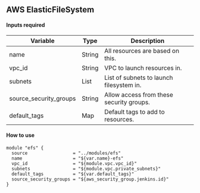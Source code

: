 ## AWS ElasticFileSystem

#### Inputs required

| Variable | Type | Description |
| --- | --- | --- |
| name | String | All resources are based on this. |
| vpc_id | String | VPC to launch resources in. |
| subnets | List | List of subnets to launch filesystem in. |
| source_security_groups | String | Allow access from these security groups. |
| default_tags | Map | Default tags to add to resources. |

#### How to use

```HCL
module "efs" {
  source                 = "../modules/efs"
  name                   = "${var.name}-efs"
  vpc_id                 = "${module.vpc.vpc_id}"
  subnets                = "${module.vpc.private_subnets}"
  default_tags           = "${var.default_tags}"
  source_security_groups = "${aws_security_group.jenkins.id}"
}

```